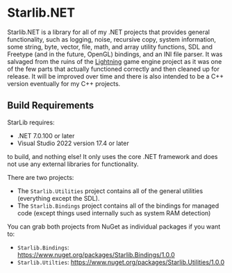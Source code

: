 # Starlib.NET 

Starlib.NET is a library for all of my .NET projects that provides general functionality, such as logging, noise, recursive copy, system information, some string, byte, vector, file, math, and array utility functions, SDL and Freetype (and in the future, OpenGL) bindings, and an INI file parser. It was salvaged from the ruins of the [Lightning](https://github.com/starfrost013/Lightning2) game engine project as it was one of the few parts that actually functioned correctly and then cleaned up for release. It will be improved over time and there is also intended to be a C++ version eventually for my C++ projects.

## Build Requirements

StarLib requires:

* .NET 7.0.100 or later
* Visual Studio 2022 version 17.4 or later

to build, and nothing else! It only uses the core .NET framework and does not use any external libraries for functionality.

There are two projects:

* The `Starlib.Utilities` project contains all of the general utilities (everything except the SDL).
* The `Starlib.Bindings` project contains all of the bindings for managed code (except things used internally such as system RAM detection)

You can grab both projects from NuGet as individual packages if you want to:

* `Starlib.Bindings`: https://www.nuget.org/packages/Starlib.Bindings/1.0.0
* `Starlib.Utilties`: https://www.nuget.org/packages/Starlib.Utilities/1.0.0